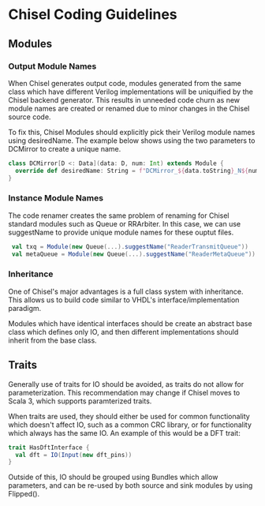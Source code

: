 Chisel Coding Guidelines
========================

## Modules

### Output Module Names

When Chisel generates output code, modules generated from the same class which have
different Verilog implementations will be uniquified by the Chisel backend generator.
This results in unneeded code churn as new module names are created or renamed due to
minor changes in the Chisel source code.

To fix this, Chisel Modules should explicitly pick their Verilog module names using
desiredName.  The example below shows using the two parameters to DCMirror to create
a unique name.

```scala
class DCMirror[D <: Data](data: D, num: Int) extends Module {
  override def desiredName: String = f"DCMirror_${data.toString}_N${num.toString}}"
}
```

### Instance Module Names

The code renamer creates the same problem of renaming for Chisel standard modules 
such as Queue or RRArbiter.  In this case, we can use suggestName to provide unique
module names for these ouptut files.

```scala
 val txq = Module(new Queue(...).suggestName("ReaderTransmitQueue"))
 val metaQueue = Module(new Queue(...).suggestName("ReaderMetaQueue"))
```

### Inheritance

One of Chisel's major advantages is a full class system with inheritance.  This allows
us to build code similar to VHDL's interface/implementation paradigm.

Modules which have identical interfaces should be create an abstract base class which 
defines only IO, and then different implementations should inherit from the base class.

## Traits

Generally use of traits for IO should be avoided, as traits do not allow for parameterization.
This recommendation may change if Chisel moves to Scala 3, which supports paramterized traits.

When traits are used, they should either be used for common functionality which doesn't affect
IO, such as a common CRC library, or for functionality which always has the same IO.  An example
of this would be a DFT trait:

```scala
trait HasDftInterface {
  val dft = IO(Input(new dft_pins))
}
```

Outside of this, IO should be grouped using Bundles which allow parameters, and can be re-used
by both source and sink modules by using Flipped().
